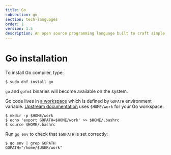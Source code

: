 ```yaml
---
title: Go
subsection: go
section: tech-languages
order: 1
version: 1.5
description: An open source programming language built to craft simple, reliable, and efficient software.
---
```


# Go installation

To install Go compiler, type:

```
$ sudo dnf install go
```

`go` and `gofmt` binaries will become available on the system.

Go code lives in [a workspace](https://golang.org/doc/code.html#Workspaces) which is defined by `GOPATH` environment variable. [Upstream documentation](https://golang.org/doc/code.html#GOPATH) uses `$HOME/work` for your Go workspace:

```
$ mkdir -p $HOME/work
$ echo 'export GOPATH=$HOME/work' >> $HOME/.bashrc
$ source $HOME/.bashrc
```

Run `go env` to check that `$GOPATH` is set correctly:

```
$ go env | grep GOPATH
GOPATH="/home/$USER/work"
```
